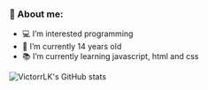 ### 📌 About me:

- 💻 I’m interested programming
- 📅 I’m currently 14 years old
- 📚 I’m currently learning javascript, html and css

![VictorrLK's GitHub stats](https://github-readme-stats.vercel.app/api?username=VictorrLK&show_icons=true&theme=dark)
